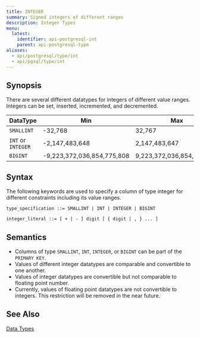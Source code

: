 ```yaml
---
title: INTEGER
summary: Signed integers of different ranges
description: Integer Types
menu:
  latest:
    identifier: api-postgresql-int
    parent: api-postgresql-type
aliases:
  - api/postgresql/type/int
  - api/pgsql/type/int
---
```


## Synopsis
There are several different datatypes for integers of different value ranges. Integers can be set, inserted, incremented, and decremented.

DataType | Min | Max |
---------|-----|-----|
`SMALLINT` | -32,768 | 32,767 |
`INT` or `INTEGER` | -2,147,483,648 | 2,147,483,647 |
`BIGINT` | -9,223,372,036,854,775,808 | 9,223,372,036,854,775,807 |

## Syntax
The following keywords are used to specify a column of type integer for different constraints including its value ranges.

```
type_specification ::= SMALLINT | INT | INTEGER | BIGINT

integer_literal ::= [ + | - ] digit [ { digit | , } ... ]
```

## Semantics

- Columns of type `SMALLINT`, `INT`, `INTEGER`, or `BIGINT` can be part of the `PRIMARY KEY`.
- Values of different integer datatypes are comparable and convertible to one another.
- Values of integer datatypes are convertible but not comparable to floating point number.
- Currently, values of floating point datatypes are not convertible to integers. This restriction
will be removed in the near future.

## See Also

[Data Types](../type)
